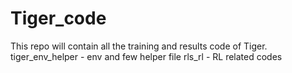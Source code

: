 # Tiger_code
This repo will contain all the training and results code of Tiger. 
tiger_env_helper - env and few helper file
rls_rl - RL related codes
